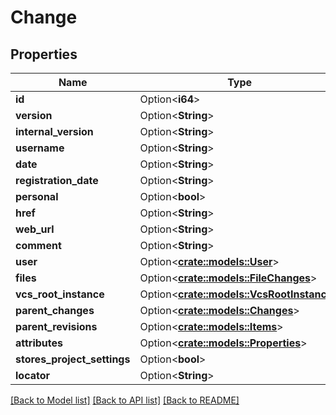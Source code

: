 # Change

## Properties

Name | Type | Description | Notes
------------ | ------------- | ------------- | -------------
**id** | Option<**i64**> |  | [optional]
**version** | Option<**String**> |  | [optional]
**internal_version** | Option<**String**> |  | [optional]
**username** | Option<**String**> |  | [optional]
**date** | Option<**String**> |  | [optional]
**registration_date** | Option<**String**> |  | [optional]
**personal** | Option<**bool**> |  | [optional]
**href** | Option<**String**> |  | [optional]
**web_url** | Option<**String**> |  | [optional]
**comment** | Option<**String**> |  | [optional]
**user** | Option<[**crate::models::User**](user.md)> |  | [optional]
**files** | Option<[**crate::models::FileChanges**](FileChanges.md)> |  | [optional]
**vcs_root_instance** | Option<[**crate::models::VcsRootInstance**](vcs-root-instance.md)> |  | [optional]
**parent_changes** | Option<[**crate::models::Changes**](changes.md)> |  | [optional]
**parent_revisions** | Option<[**crate::models::Items**](items.md)> |  | [optional]
**attributes** | Option<[**crate::models::Properties**](properties.md)> |  | [optional]
**stores_project_settings** | Option<**bool**> |  | [optional]
**locator** | Option<**String**> |  | [optional]

[[Back to Model list]](../README.md#documentation-for-models) [[Back to API list]](../README.md#documentation-for-api-endpoints) [[Back to README]](../README.md)


